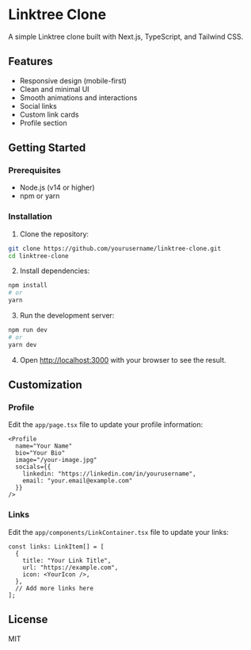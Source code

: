 # Linktree Clone

A simple Linktree clone built with Next.js, TypeScript, and Tailwind CSS.

## Features

- Responsive design (mobile-first)
- Clean and minimal UI
- Smooth animations and interactions
- Social links
- Custom link cards
- Profile section

## Getting Started

### Prerequisites

- Node.js (v14 or higher)
- npm or yarn

### Installation

1. Clone the repository:
```bash
git clone https://github.com/yourusername/linktree-clone.git
cd linktree-clone
```

2. Install dependencies:
```bash
npm install
# or
yarn
```

3. Run the development server:
```bash
npm run dev
# or
yarn dev
```

4. Open [http://localhost:3000](http://localhost:3000) with your browser to see the result.

## Customization

### Profile

Edit the `app/page.tsx` file to update your profile information:

```tsx
<Profile
  name="Your Name"
  bio="Your Bio"
  image="/your-image.jpg"
  socials={{
    linkedin: "https://linkedin.com/in/yourusername",
    email: "your.email@example.com"
  }}
/>
```

### Links

Edit the `app/components/LinkContainer.tsx` file to update your links:

```tsx
const links: LinkItem[] = [
  {
    title: "Your Link Title",
    url: "https://example.com",
    icon: <YourIcon />,
  },
  // Add more links here
];
```

## License

MIT 